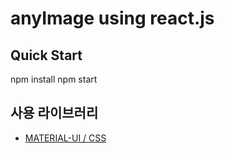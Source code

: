 # anyImage using react.js

## Quick Start

npm install
npm start

## 사용 라이브러리

* [MATERIAL-UI / CSS](https://material-ui.com/)
